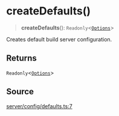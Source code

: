 # createDefaults()

> **createDefaults**(): `Readonly`\<[`Options`](../type-aliases/Options.md)\>

Creates default build server configuration.

## Returns

`Readonly`\<[`Options`](../type-aliases/Options.md)\>

## Source

[server/config/defaults.ts:7](https://github.com/Elringus/Imgit/blob/f5cda02/src/server/config/defaults.ts#L7)
